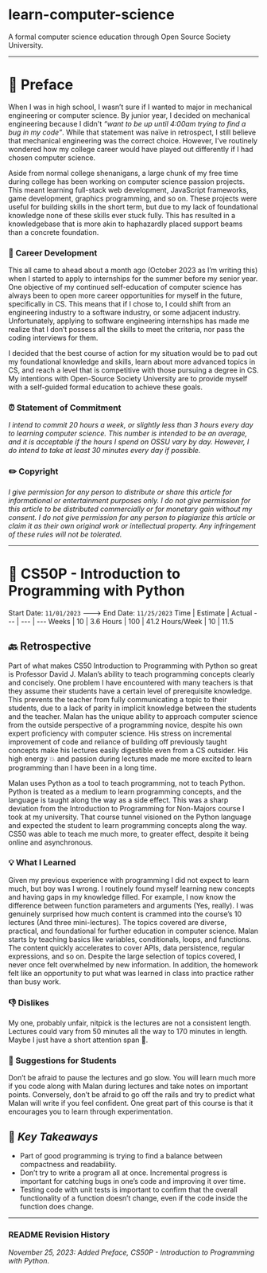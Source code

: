 # learn-computer-science
A formal computer science education through Open Source Society University.

---

# 🚀 Preface
When I was in high school, I wasn’t sure if I wanted to major in mechanical engineering or computer science. By junior year, I decided on mechanical engineering because I didn't *“want to be up until 4:00am trying to find a bug in my code”*. While that statement was naïve in retrospect, I still believe that mechanical engineering was the correct choice. However, I’ve routinely wondered how my college career would have played out differently if I had chosen computer science.  

Aside from normal college shenanigans, a large chunk of my free time during college has been working on computer science passion projects. This meant learning full-stack web development, JavaScript frameworks, game development, graphics programming, and so on. These projects were useful for building skills in the short term, but due to my lack of foundational knowledge none of these skills ever stuck fully. This has resulted in a knowledgebase that is more akin to haphazardly placed support beams than a concrete foundation.
### 💼 Career Development
This all came to ahead about a month ago (October 2023 as I’m writing this) when I started to apply to internships for the summer before my senior year. One objective of my continued self-education of computer science has always been to open more career opportunities for myself in the future, specifically in CS. This means that if I chose to, I could shift from an engineering industry to a software industry, or some adjacent industry. Unfortunately, applying to software engineering internships has made me realize that I don’t possess all the skills to meet the criteria, nor pass the coding interviews for them. 

I decided that the best course of action for my situation would be to pad out my foundational knowledge and skills, learn about more advanced topics in CS, and reach a level that is competitive with those pursuing a degree in CS. My intentions with Open-Source Society University are to provide myself with a self-guided formal education to achieve these goals.
### ⏰ Statement of Commitment
*I intend to commit 20 hours a week, or slightly less than 3 hours every day to learning computer science. This number is intended to be an average, and it is acceptable if the hours I spend on OSSU vary by day. However, I do intend to take at least 30 minutes every day if possible.*
### ✏️ Copyright
*I give permission for any person to distribute or share this article for informational or entertainment purposes only. I do not give permission for this article to be distributed commercially or for monetary gain without my consent. I do not give permission for any person to plagiarize this article or claim it as their own original work or intellectual property. Any infringement of these rules will not be tolerated.*

---

# 🐍 CS50P - Introduction to Programming with Python
Start Date: `11/01/2023` ---> End Date: `11/25/2023`
Time | Estimate | Actual
--- | --- | ---
Weeks | 10 | 3.6
Hours | 100 | 41.2
Hours/Week | 10 | 11.5
## 🔙 Retrospective
Part of what makes CS50 Introduction to Programming with Python so great is Professor David J. Malan’s ability to teach programming concepts clearly and concisely. One problem I have encountered with many teachers is that they assume their students have a certain level of prerequisite knowledge. This prevents the teacher from fully communicating a topic to their students, due to a lack of parity in implicit knowledge between the students and the teacher. Malan has the unique ability to approach computer science from the outside perspective of a programming novice, despite his own expert proficiency with computer science. His stress on incremental improvement of code and reliance of building off previously taught concepts make his lectures easily digestible even from a CS outsider. His high energy 💥 and passion during lectures made me more excited to learn programming than I have been in a long time.  

Malan uses Python as a tool to teach programming, not to teach Python. Python is treated as a medium to learn programming concepts, and the language is taught along the way as a side effect. This was a sharp deviation from the Introduction to Programming for Non-Majors course I took at my university. That course tunnel visioned on the Python language and expected the student to learn programming concepts along the way. CS50 was able to teach me much more, to greater effect, despite it being online and asynchronous.
### 💡 What I Learned
Given my previous experience with programming I did not expect to learn much, but boy was I wrong. I routinely found myself learning new concepts and having gaps in my knowledge filled. For example, I now know the difference between function parameters and arguments (Yes, really). I was genuinely surprised how much content is crammed into the course’s 10 lectures (And three mini-lectures). The topics covered are diverse, practical, and foundational for further education in computer science. Malan starts by teaching basics like variables, conditionals, loops, and functions. The content quickly accelerates to cover APIs, data persistence, regular expressions, and so on. Despite the large selection of topics covered, I never once felt overwhelmed by new information. In addition, the homework felt like an opportunity to put what was learned in class into practice rather than busy work.
### 👎 Dislikes
My one, probably unfair, nitpick is the lectures are not a consistent length. Lectures could vary from 50 minutes all the way to 170 minutes in length. Maybe I just have a short attention span 🤷.
### 🤔 Suggestions for Students
Don’t be afraid to pause the lectures and go slow. You will learn much more if you code along with Malan during lectures and take notes on important points. Conversely, don’t be afraid to go off the rails and try to predict what Malan will write if you feel confident. One great part of this course is that it encourages you to learn through experimentation.
## 🔑 *Key Takeaways*
* Part of good programming is trying to find a balance between compactness and readability.
* Don’t try to write a program all at once. Incremental progress is important for catching bugs in one’s code and improving it over time.
* Testing code with unit tests is important to confirm that the overall functionality of a function doesn’t change, even if the code inside the function does change.

---

### README Revision History
*November 25, 2023: Added Preface, CS50P - Introduction to Programming with Python*.
